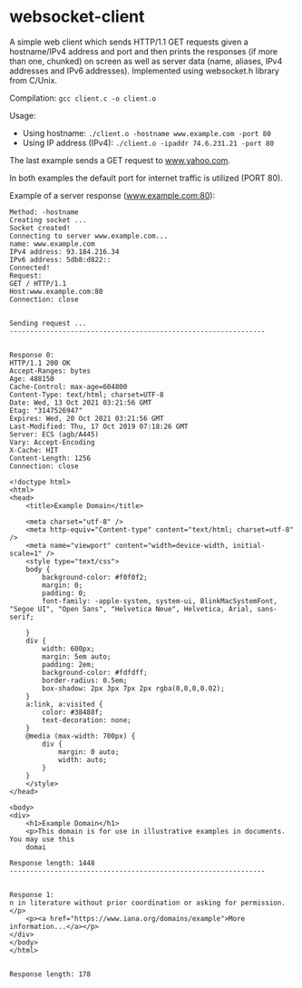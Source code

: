 # websocket-client
A simple web client which sends HTTP/1.1 GET requests given a hostname/IPv4 address and port and then prints the responses (if more than one, chunked) on screen as well as server data (name, aliases, IPv4 addresses and IPv6 addresses). Implemented using websocket.h library from C/Unix.

Compilation: ``` gcc client.c -o client.o ```

Usage: 
 - Using hostname: ``` ./client.o -hostname www.example.com -port 80 ```
 - Using IP address (IPv4): ``` ./client.o -ipaddr 74.6.231.21 -port 80 ```

The last example sends a GET request to www.yahoo.com.

In both examples the default port for internet traffic is utilized (PORT 80).

Example of a server response (www.example.com:80):

```
Method: -hostname
Creating socket ...
Socket created!
Connecting to server www.example.com...
name: www.example.com
IPv4 address: 93.184.216.34
IPv6 address: 5db8:d822::
Connected!
Request:
GET / HTTP/1.1
Host:www.example.com:80
Connection: close


Sending request ...
---------------------------------------------------------------


Response 0:
HTTP/1.1 200 OK
Accept-Ranges: bytes
Age: 488150
Cache-Control: max-age=604800
Content-Type: text/html; charset=UTF-8
Date: Wed, 13 Oct 2021 03:21:56 GMT
Etag: "3147526947"
Expires: Wed, 20 Oct 2021 03:21:56 GMT
Last-Modified: Thu, 17 Oct 2019 07:18:26 GMT
Server: ECS (agb/A445)
Vary: Accept-Encoding
X-Cache: HIT
Content-Length: 1256
Connection: close

<!doctype html>
<html>
<head>
    <title>Example Domain</title>

    <meta charset="utf-8" />
    <meta http-equiv="Content-type" content="text/html; charset=utf-8" />
    <meta name="viewport" content="width=device-width, initial-scale=1" />
    <style type="text/css">
    body {
        background-color: #f0f0f2;
        margin: 0;
        padding: 0;
        font-family: -apple-system, system-ui, BlinkMacSystemFont, "Segoe UI", "Open Sans", "Helvetica Neue", Helvetica, Arial, sans-serif;
        
    }
    div {
        width: 600px;
        margin: 5em auto;
        padding: 2em;
        background-color: #fdfdff;
        border-radius: 0.5em;
        box-shadow: 2px 3px 7px 2px rgba(0,0,0,0.02);
    }
    a:link, a:visited {
        color: #38488f;
        text-decoration: none;
    }
    @media (max-width: 700px) {
        div {
            margin: 0 auto;
            width: auto;
        }
    }
    </style>    
</head>

<body>
<div>
    <h1>Example Domain</h1>
    <p>This domain is for use in illustrative examples in documents. You may use this
    domai

Response length: 1448
---------------------------------------------------------------


Response 1:
n in literature without prior coordination or asking for permission.</p>
    <p><a href="https://www.iana.org/domains/example">More information...</a></p>
</div>
</body>
</html>


Response length: 178
```
